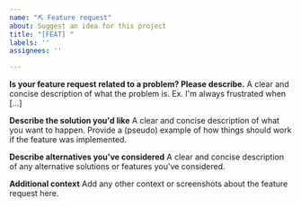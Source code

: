 ```yaml
---
name: "⛏ Feature request"
about: Suggest an idea for this project
title: "[FEAT] "
labels: ''
assignees: ''

---
```


**Is your feature request related to a problem? Please describe.**
A clear and concise description of what the problem is. Ex. I'm always frustrated when [...]

**Describe the solution you'd like**
A clear and concise description of what you want to happen. Provide a (pseudo) example of how things should work if the feature was implemented.

**Describe alternatives you've considered**
A clear and concise description of any alternative solutions or features you've considered.

**Additional context**
Add any other context or screenshots about the feature request here.
